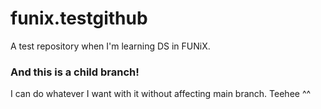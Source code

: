 # funix.testgithub
A test repository when I'm learning DS in FUNiX.

### And this is a child branch!

I can do whatever I want with it without affecting main branch. Teehee ^^
